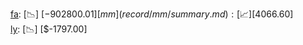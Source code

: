 [fa](record/fa/summary.md): [📉] [$-902800.01]  
[mm](record/mm/summary.md): [📈] [$4066.60]  
[ly](record/ly/summary.md): [📉] [$-1797.00]  
